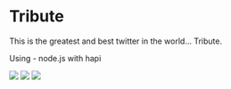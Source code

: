 Tribute
=======

This is the greatest and best twitter in the world... Tribute.

Using - node.js with hapi

<div>
<img src="https://raw.github.com/spumko/hapi/master/images/hapi.png" />
<img src="http://nodejs.org/images/logos/nodejs-dark.png"/>
<img src="http://upload.wikimedia.org/wikipedia/en/c/c1/TributeVideo.jpg"/>
</div>

